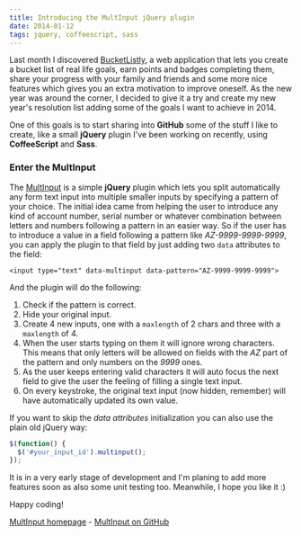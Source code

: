 ```yaml
---
title: Introducing the MultInput jQuery plugin
date: 2014-01-12
tags: jquery, coffeescript, sass
---
```

Last month I discovered <a target="_blank" href="https://www.bucketlistly.com/">BucketListly</a>, a web application that lets you create a bucket list of real life goals, earn points and badges completing them, share your progress with your family and friends and some more nice features which gives you an extra motivation to improve oneself. As the new year was around the corner, I decided to give it a try and create my new year's resolution list adding some of the goals I want to achieve in 2014.

One of this goals is to start sharing into **GitHub** some of the stuff I like to create, like a small **jQuery** plugin I've been working on recently, using **CoffeeScript** and **Sass**.

<!--more-->

### Enter the MultInput
The <a href="https://codeloveandboards.com/multinput/" target="_blank">MultInput</a> is a simple **jQuery** plugin which lets you split automatically any form text input  into multiple smaller inputs by specifying a pattern of your choice. The initial idea came from helping the user to introduce any kind of account number, serial number or whatever combination between letters and numbers following a pattern in an easier way. So if the user has to introduce a value in a field following a pattern like *AZ-9999-9999-9999*, you can apply the plugin to that field by just adding two `data` attributes to the field:

	<input type="text" data-multinput data-pattern="AZ-9999-9999-9999">

And the plugin will do the following:

1. Check if the pattern is correct.
2. Hide your original input.
3. Create 4 new inputs, one with a `maxlength` of 2 chars and three with a  `maxlength` of 4.
4. When the user starts typing on them it will ignore wrong characters. This means that only letters will be allowed on fields with the *AZ* part of the pattern and only numbers on the *9999* ones.
5. As the user keeps entering valid characters it will auto focus the next field to give the user the feeling of filling a single text input.
6. On every keystroke, the original text input (now hidden, remember) will have automatically updated its own value.

If you want to skip the *data attributes* initialization you can also use the plain old jQuery way:

```javascript
$(function() {
  $('#your_input_id').multinput();
});
```

It is in a very early stage of development and I'm planing to add more features soon as also some unit testing too. Meanwhile, I hope you like it :)

Happy coding!

<a href="https://codeloveandboards.com/multinput/" target="_blank">MultInput homepage</a> - <a href="https://github.com/bigardone/multinput/" target="_blank">MultInput on GitHub</a>
